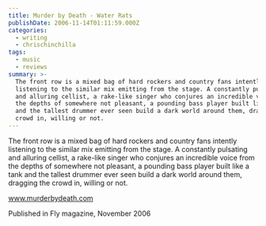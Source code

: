 ```yaml
---
title: Murder by Death - Water Rats
publishDate: 2006-11-14T01:11:59.000Z
categories:
  - writing
  - chrischinchilla
tags:
  - music
  - reviews
summary: >-
  The front row is a mixed bag of hard rockers and country fans intently
  listening to the similar mix emitting from the stage. A constantly pulsating
  and alluring cellist, a rake-like singer who conjures an incredible voice from
  the depths of somewhere not pleasant, a pounding bass player built like a tank
  and the tallest drummer ever seen build a dark world around them, dragging the
  crowd in, willing or not.
---
```


The front row is a mixed bag of hard rockers and country fans intently listening to the similar mix emitting from the stage. A constantly pulsating and alluring cellist, a rake-like singer who conjures an incredible voice from the depths of somewhere not pleasant, a pounding bass player built like a tank and the tallest drummer ever seen build a dark world around them, dragging the crowd in, willing or not.

<a href='https://www.murderbydeath.com' target='_blank'>www.murderbydeath.com</a>

Published in Fly magazine, November 2006
